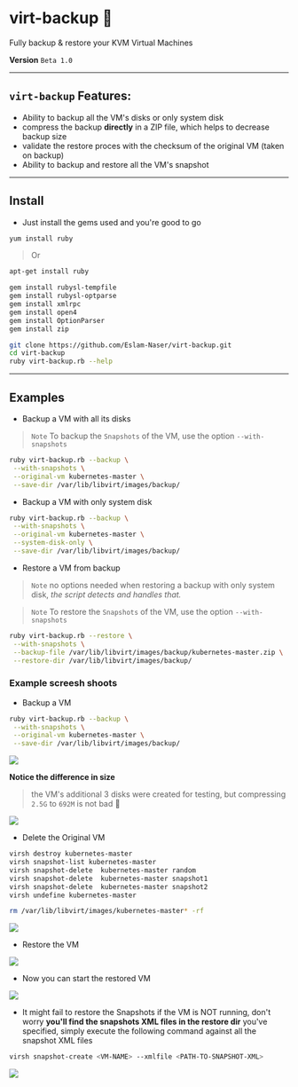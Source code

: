 # virt-backup :rocket:
Fully backup & restore your KVM Virtual Machines 

**Version**  `Beta 1.0` 

---

## `virt-backup` Features:

* Ability to backup all the VM's disks or only system disk
* compress the backup **directly** in a ZIP file, which helps to decrease backup size
* validate the restore proces with the checksum of the original VM (taken on backup)
* Ability to backup and restore all the VM's snapshot


---

## Install

* Just install the gems used and you're good to go

```bash
yum install ruby
```
> Or
```bash
apt-get install ruby
```

```bash
gem install rubysl-tempfile
gem install rubysl-optparse
gem install xmlrpc
gem install open4
gem install OptionParser
gem install zip
```

```bash
git clone https://github.com/Eslam-Naser/virt-backup.git
cd virt-backup
ruby virt-backup.rb --help
```

---

## Examples

* Backup a VM with all its disks

> `Note` To backup the `Snapshots` of the VM, use the option `--with-snapshots`

```bash
ruby virt-backup.rb --backup \
 --with-snapshots \
 --original-vm kubernetes-master \
 --save-dir /var/lib/libvirt/images/backup/
```

* Backup a VM with only system disk

```bash
ruby virt-backup.rb --backup \
 --with-snapshots \
 --original-vm kubernetes-master \
 --system-disk-only \
 --save-dir /var/lib/libvirt/images/backup/
```

* Restore a VM from backup

> `Note` no options needed when restoring a backup with only system disk, *the script detects and handles that.*

> `Note` To restore the `Snapshots` of the VM, use the option `--with-snapshots`

```bash
ruby virt-backup.rb --restore \
 --with-snapshots \
 --backup-file /var/lib/libvirt/images/backup/kubernetes-master.zip \
 --restore-dir /var/lib/libvirt/images/backup/
```

### Example screesh shoots

* Backup a VM
```bash
ruby virt-backup.rb --backup \
 --with-snapshots \
 --original-vm kubernetes-master \
 --save-dir /var/lib/libvirt/images/backup/
```

![](https://i.imgur.com/Y6XEYTI.png)

**Notice the difference in size**
> the VM's additional 3 disks were created for testing, but compressing `2.5G` to `692M` is not bad :full_moon_with_face:

![](https://i.imgur.com/8amolTB.png)


* Delete the Original VM
```bash
virsh destroy kubernetes-master
virsh snapshot-list kubernetes-master
virsh snapshot-delete  kubernetes-master random
virsh snapshot-delete  kubernetes-master snapshot1
virsh snapshot-delete  kubernetes-master snapshot2
virsh undefine kubernetes-master

rm /var/lib/libvirt/images/kubernetes-master* -rf
```

![](https://i.imgur.com/i1zlitL.png)


* Restore the VM

![](https://i.imgur.com/e9FIu7c.png)

* Now you can start the restored VM

![](https://i.imgur.com/g1LAyHu.png)

* It might fail to restore the Snapshots if the VM is NOT running, don't worry **you'll find the snapshots XML files in the restore dir** you've specified, simply execute the following command against all the snapshot XML files

```bash
virsh snapshot-create <VM-NAME> --xmlfile <PATH-TO-SNAPSHOT-XML>
```

![](https://i.imgur.com/OcMSmgj.png)

